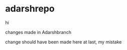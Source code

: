# adarshrepo

hi

changes made in Adarshbranch

change should have been made here at last, my mistake